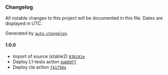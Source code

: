 ### Changelog

All notable changes to this project will be documented in this file. Dates are displayed in UTC.

Generated by [`auto-changelog`](https://github.com/CookPete/auto-changelog).

#### 1.0.0

- Import of source (stable2) [`83b241e`](https://github.com/rdkcentral/mtu-modifier/commit/83b241e750ca9ad76be8b9071cda37bf44e7bc27)
- Deploy L1-tests action [`dab68ff`](https://github.com/rdkcentral/mtu-modifier/commit/dab68ff6674fdab03135318b7516cf84089998f2)
- Deploy cla action [`f41750a`](https://github.com/rdkcentral/mtu-modifier/commit/f41750a3ed53403d6395b4f999109c8bbfde1689)
